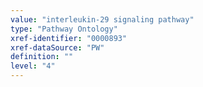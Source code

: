 ```yaml
---
value: "interleukin-29 signaling pathway"
type: "Pathway Ontology"
xref-identifier: "0000893"
xref-dataSource: "PW"
definition: ""
level: "4"
---
```

